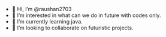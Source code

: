 - 👋 Hi, I’m @raushan2703
- 👀 I’m interested in what can we do in future with codes only.
- 🌱 I’m currently learning java.
- 💞️ I’m looking to collaborate on futuristic projects.


<!---
raushan2703/raushan2703 is a ✨ special ✨ repository because its `README.md` (this file) appears on your GitHub profile.
You can click the Preview link to take a look at your changes.
--->
